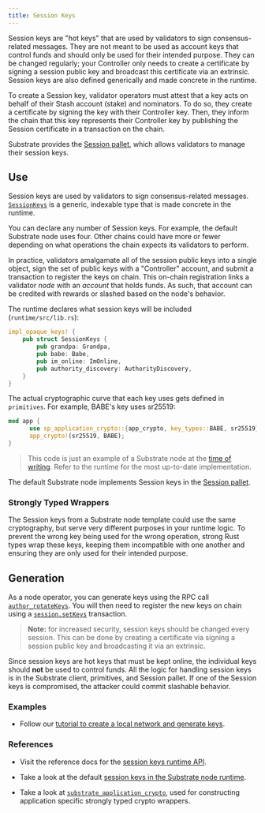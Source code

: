 ```yaml
---
title: Session Keys
---
```


Session keys are "hot keys" that are used by validators to sign consensus-related messages. They are
not meant to be used as account keys that control funds and should only be used for their intended
purpose. They can be changed regularly; your Controller only needs to create a certificate by
signing a session public key and broadcast this certificate via an extrinsic. Session keys are also
defined generically and made concrete in the runtime.

To create a Session key, validator operators must attest that a key acts on behalf of their Stash
account (stake) and nominators. To do so, they create a certificate by signing the key with their
Controller key. Then, they inform the chain that this key represents their Controller key by
publishing the Session certificate in a transaction on the chain.

Substrate provides the
[Session pallet](https://substrate.dev/rustdocs/v3.0.0/pallet_session/index.html), which allows
validators to manage their session keys.

## Use

Session keys are used by validators to sign consensus-related messages. [`SessionKeys`](https://substrate.dev/rustdocs/v3.0.0/sp_session/trait.SessionKeys.html) is a generic,
indexable type that is made concrete in the runtime.

You can declare any number of Session keys. For example, the default Substrate node uses four. Other
chains could have more or fewer depending on what operations the chain expects its validators to
perform.

In practice, validators amalgamate all of the session public keys into a single object, sign the set
of public keys with a "Controller" account, and submit a transaction to register the keys on chain.
This on-chain registration links a validator _node_ with an _account_ that holds funds. As such,
that account can be credited with rewards or slashed based on the node's behavior.

The runtime declares what session keys will be included (`runtime/src/lib.rs`):

```rust
impl_opaque_keys! {
    pub struct SessionKeys {
        pub grandpa: Grandpa,
        pub babe: Babe,
        pub im_online: ImOnline,
        pub authority_discovery: AuthorityDiscovery,
    }
}
```

The actual cryptographic curve that each key uses gets defined in `primitives`. For example, BABE's
key uses sr25519:

```rust
mod app {
	  use sp_application_crypto::{app_crypto, key_types::BABE, sr25519};
	  app_crypto!(sr25519, BABE);
}
```

> This code is just an example of a Substrate node at the
> [time of writing](https://github.com/substrate-developer-hub/substrate-node-template).
> Refer to the runtime for the most up-to-date implementation.

The default Substrate node implements Session keys in the
[Session pallet](https://substrate.dev/rustdocs/v3.0.0/pallet_session/).

### Strongly Typed Wrappers

The Session keys from a Substrate node template could use the same cryptography, but serve very different purposes
in your runtime logic. To prevent the wrong key being used for the wrong operation, strong
Rust types wrap these keys, keeping them incompatible with one another and ensuring they are only
used for their intended purpose.

## Generation

As a node operator, you can generate keys using the RPC call
[`author_rotateKeys`](https://substrate.dev/rustdocs/v3.0.0/sc_rpc/author/trait.AuthorApi.html#tymethod.rotate_keys).
You will then need to register the new keys on chain using a [`session.setKeys`](https://substrate.dev/rustdocs/v3.0.0/pallet_session/struct.Module.html#method.set_keys) transaction.

> **Note:** for increased security, session keys should be changed every session. This can be done by creating a certificate via signing a session public key
> and broadcasting it via an extrinsic.

Since session keys are hot keys that must be kept online, the individual keys should **not** be used to
control funds. All the logic for handling session keys is in the Substrate client, primitives, and
Session pallet. If one of the Session keys is compromised, the attacker could commit slashable
behavior.

### Examples

- Follow our
  [tutorial to create a local network and generate keys](../../tutorials/start-a-private-network/).

### References

- Visit the reference docs for the
  [session keys runtime API](https://substrate.dev/rustdocs/v3.0.0/sp_session/trait.SessionKeys.html).

- Take a look at the default
  [session keys in the Substrate node runtime](https://substrate.dev/rustdocs/v3.0.0/node_runtime/struct.SessionKeys.html).

- Take a look at
  [`substrate_application_crypto`](https://substrate.dev/rustdocs/v3.0.0/sp_application_crypto/index.html),
  used for constructing application specific strongly typed crypto wrappers.
